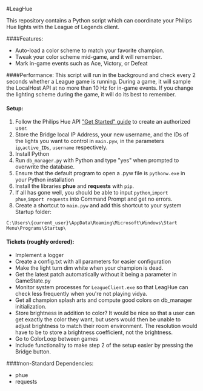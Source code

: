 #LeagHue

This repository contains a Python script which can coordinate your Philips Hue lights with the League of Legends client.

####Features:
* Auto-load a color scheme to match your favorite champion.
* Tweak your color scheme mid-game, and it will remember.
* Mark in-game events such as Ace, Victory, or Defeat



####Performance:
This script will run in the background and check every 2 seconds whether a League game is running.
During a game, it will sample the LocalHost API at no more than 10 Hz for in-game events.
If you change the lighting scheme during the game, it will do its best to remember.  

#### Setup:
1. Follow the Philips Hue API ["Get Started" guide](https://developers.meethue.com/develop/get-started-2/) to create an authorized user. 
2. Store the Bridge local IP Address, your new username, and the IDs of the lights you want to control in `main.pyw`, in the parameters `ip`,`active_IDs`, `username` respectively.
3. Install Python
4. Run `db_manager.py` with Python and type "yes" when prompted to overwrite the database.
5. Ensure that the default program to open a .pyw file is `pythonw.exe` in your Python installation 
6. Install the libraries **phue** and **requests** with `pip`.
7. If all has gone well, you should be able to input `python`,`import phue`,`import requests` into Command Prompt and get no errors.  
8. Create a shortcut to `main.pyw` and add this shortcut to your system Startup folder:         

```C:\Users\{current_user}\AppData\Roaming\Microsoft\Windows\Start Menu\Programs\Startup\```


#### Tickets (roughly ordered):
* Implement a logger
* Create a config.txt with all parameters for easier configuration
* Make the light turn dim white when your champion is dead.
* Get the latest patch automatically without it being a parameter in GameState.py
* Monitor system processes for `LeagueClient.exe` so that LeagHue can check less frequently when you're not playing vidya.
* Get all champion splash arts and compute good colors on db_manager initialization.
* Store brightness in addition to color? It would be nice so that a user can get exactly the color they want, but users would then be unable to adjust brightness to match their room environment. The resolution would have to be to store a brightness coefficient, not the brightness. 
* Go to ColorLoop between games
* Include functionality to make step 2 of the setup easier by pressing the Bridge button.


####non-Standard Dependencies:
* phue
* requests
